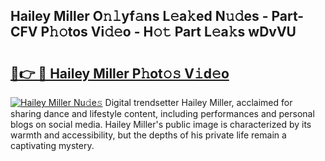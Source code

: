 ## Hailey Miller O𝚗𝚕yf𝚊ns L𝚎a𝚔ed N𝚞𝚍es - Part-CFV P𝚑𝚘tos Vi𝚍𝚎o - H𝚘𝚝 Part L𝚎a𝚔s wDvVU

# <h2><a href="http://kfcg480.oniu.top/?m=Hailey+Miller">🔗👉 🔴 Hailey Miller P𝚑ot𝚘𝚜 V𝚒d𝚎o</a></h2>

[![Hailey Miller Nu𝚍e𝚜](https://i.imgur.com/0qMVB7G.gif)](http://kfcg480.oniu.top/?m=Hailey+Miller)
Digital trendsetter Hailey Miller, acclaimed for sharing dance and lifestyle content, including performances and personal blogs on social media. Hailey Miller's public image is characterized by its warmth and accessibility, but the depths of his private life remain a captivating mystery.  
